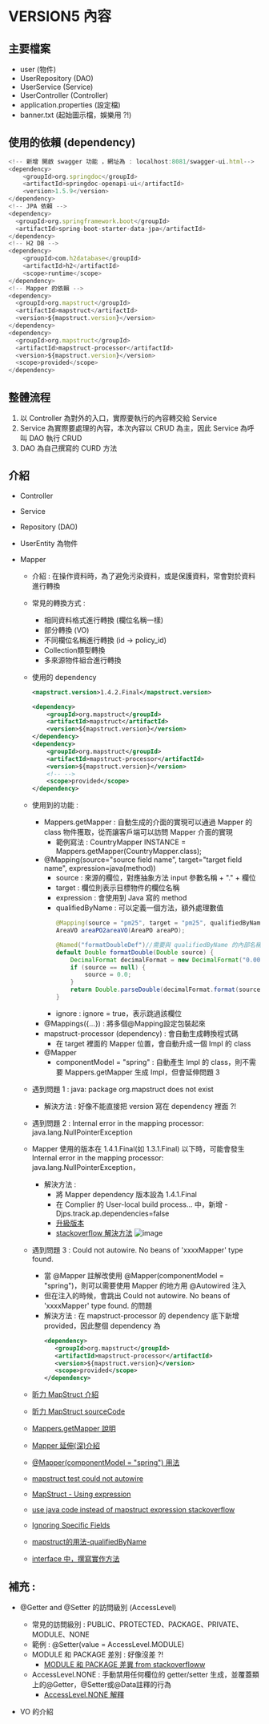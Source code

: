 # VERSION5 內容


## 主要檔案
- user (物件)
- UserRepository (DAO)
- UserService (Service)
- UserController  (Controller)
- application.properties (設定檔)
- banner.txt (起始圖示檔，娛樂用 ?!)

## 使用的依賴 (dependency)
```javascript
<!-- 新增 開啟 swagger 功能 ，網址為 : localhost:8081/swagger-ui.html-->
<dependency>
    <groupId>org.springdoc</groupId>
    <artifactId>springdoc-openapi-ui</artifactId>
    <version>1.5.9</version>
</dependency>
<!-- JPA 依賴 -->
<dependency>
  <groupId>org.springframework.boot</groupId>
  <artifactId>spring-boot-starter-data-jpa</artifactId>
</dependency>
<!-- H2 DB -->
<dependency>
    <groupId>com.h2database</groupId>
    <artifactId>h2</artifactId>
    <scope>runtime</scope>
</dependency>
<!-- Mapper 的依賴 -->
<dependency>
  <groupId>org.mapstruct</groupId>
  <artifactId>mapstruct</artifactId>
  <version>${mapstruct.version}</version>
</dependency>
<dependency>
  <groupId>org.mapstruct</groupId>
  <artifactId>mapstruct-processor</artifactId>
  <version>${mapstruct.version}</version>
  <scope>provided</scope>
</dependency>
```

## 整體流程
1. 以 Controller 為對外的入口，實際要執行的內容轉交給 Service
2. Service 為實際要處理的內容，本次內容以 CRUD 為主，因此 Service 為呼叫 DAO 執行 CRUD
3. DAO 為自己撰寫的 CURD 方法


## 介紹
- Controller

- Service
  
- Repository (DAO)

- UserEntity 為物件

- Mapper
  - 介紹 : 在操作資料時，為了避免污染資料，或是保護資料，常會對於資料進行轉換
  - 常見的轉換方式 :
    - 相同資料格式進行轉換 (欄位名稱一樣)
    - 部分轉換 (VO)  
    - 不同欄位名稱進行轉換 (id -> policy_id)
    - Collection類型轉換
    - 多來源物件組合進行轉換
  - 使用的 dependency
    ```xml
    <mapstruct.version>1.4.2.Final</mapstruct.version>
    
    <dependency>
        <groupId>org.mapstruct</groupId>
        <artifactId>mapstruct</artifactId>
        <version>${mapstruct.version}</version>
    </dependency>
    <dependency>
        <groupId>org.mapstruct</groupId>
        <artifactId>mapstruct-processor</artifactId>
        <version>${mapstruct.version}</version>
        <!-- -->
        <scope>provided</scope>
    </dependency>
    ```
  - 使用到的功能 :   
    - Mappers.getMapper : 自動生成的介面的實現可以通過 Mapper 的 class 物件獲取，從而讓客戶端可以訪問 Mapper 介面的實現
      - 範例寫法 : CountryMapper INSTANCE = Mappers.getMapper(CountryMapper.class);
    - @Mapping(source="source field name", target="target field name", expression=java(method))
      - source : 來源的欄位，對應抽象方法 input 參數名稱 + "." + 欄位
      - target : 欄位則表示目標物件的欄位名稱
      - expression : 會使用到 Java 寫的 method
      - qualifiedByName : 可以定義一個方法，額外處理數值
        ```java
        @Mapping(source = "pm25", target = "pm25", qualifiedByName = "formatDoubleDef")
        AreaVO areaPO2areaVO(AreaPO areaPO);
        
        @Named("formatDoubleDef")//需要與 qualifiedByName 的內部名稱一樣
        default Double formatDouble(Double source) {
            DecimalFormat decimalFormat = new DecimalFormat("0.00");//小数位格式化
            if (source == null) {
                source = 0.0;
            }
            return Double.parseDouble(decimalFormat.format(source));
        }
        ```
      - ignore : ignore = true，表示跳過該欄位
    - @Mappings({...}) : 將多個@Mapping設定包裝起來
    - mapstruct-processor (dependency) : 會自動生成轉換程式碼
      - 在 target 裡面的 Mapper 位置，會自動升成一個 Impl 的 class
    - @Mapper
      - componentModel = "spring" : 自動產生 Impl 的 class，則不需要 Mappers.getMapper 生成 Impl，但會延伸問題 3

  - 遇到問題 1 : java: package org.mapstruct does not exist
    - 解決方法 : 好像不能直接把 version 寫在 dependency 裡面 ?!

  - 遇到問題 2 : Internal error in the mapping processor: java.lang.NullPointerException
  - Mapper 使用的版本在 1.4.1.Final(如 1.3.1.Final) 以下時，可能會發生
    Internal error in the mapping processor: java.lang.NullPointerException，
    - 解決方法 :
      - 將 Mapper dependency 版本設為 1.4.1.Final
      - 在 Complier 的 User-local build process... 中，新增 -Djps.track.ap.dependencies=false
      - [升級版本](https://www.cnblogs.com/viaisi/p/14103878.html)
      - [stackoverflow 解決方法](https://stackoverflow.com/questions/65112406/intellij-idea-mapstruct-java-internal-error-in-the-mapping-processor-java-lang)
  ![image](https://i.stack.imgur.com/QyDMc.png)
      
   - 遇到問題 3 : Could not autowire. No beans of 'xxxxMapper' type found.
     - 當 @Mapper 註解改使用 @Mapper(componentModel = "spring")，則可以需要使用 Mapper 的地方用 @Autowired 注入
     - 但在注入的時候，會跳出 Could not autowire. No beans of 'xxxxMapper' type found. 的問題
     - 解決方法 : 在 mapstruct-processor 的 dependency 底下新增 <scope>provided</scope>，因此整個 dependency 為
       ```xml
       <dependency>
          <groupId>org.mapstruct</groupId>
          <artifactId>mapstruct-processor</artifactId>
          <version>${mapstruct.version}</version>
          <scope>provided</scope>
       </dependency>
       ```
  
  - [昕力 MapStruct 介紹](https://www.tpisoftware.com/tpu/articleDetails/2443) 
  - [昕力 MapStruct sourceCode](https://github.com/memory-0318/sandbox/tree/master/0003_MapStructDemo)  
  - [Mappers.getMapper 說明](https://www.itread01.com/content/1559145662.html)
  - [Mapper 延伸(深)介紹](https://stackoverflow.com/questions/52755301/mapstruct-to-update-values-without-overwriting)
  - [@Mapper(componentModel = "spring") 用法](https://www.jianshu.com/p/cc761b64fedb)
  - [mapstruct test could not autowire](https://stackoverflow.com/questions/53389578/mapstruct-test-could-not-autowire-in-springboot-test)
  - [MapStruct - Using expression](https://www.tutorialspoint.com/mapstruct/mapstruct_using_expression.htm)
  - [use java code instead of mapstruct expression stackoverflow](https://stackoverflow.com/questions/67908244/use-java-code-instead-of-mapstruct-expression)
  - [Ignoring Specific Fields](https://www.baeldung.com/mapstruct-ignore-unmapped-properties)
  - [mapstruct的用法-qualifiedByName](https://blog.csdn.net/u010002184/article/details/85253900)
  - [interface 中，撰寫實作方法](https://www.cnblogs.com/virgosnail/p/10111075.html)
## 補充 :
- @Getter and @Setter 的訪問級別 (AccessLevel)
  - 常見的訪問級別 : PUBLIC、PROTECTED、PACKAGE、PRIVATE、MODULE、NONE
  - 範例 : @Setter(value = AccessLevel.MODULE)
  - MODULE 和 PACKAGE 差別 : 好像沒差 ?!
    - [MODULE 和 PACKAGE 差異 from stackoverfloww](https://stackoverflow.com/questions/47339716/what-is-the-difference-between-accesslevel-package-and-accesslevel-module)
  - AccessLevel.NONE : 手動禁用任何欄位的 getter/setter 生成，並覆蓋類上的@Getter，@Setter或@Data註釋的行為
    - [AccessLevel.NONE 解釋 ](https://www.gushiciku.cn/pl/poFU/zh-tw)
  
- VO 的介紹